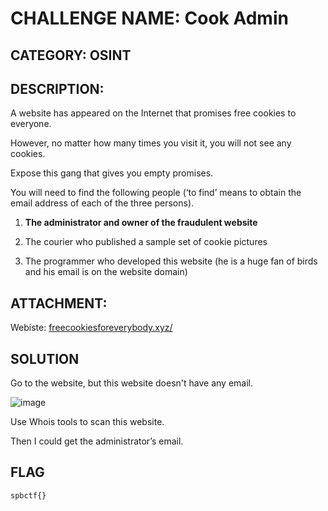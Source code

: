 # CHALLENGE NAME: Cook Admin

## CATEGORY: OSINT

## DESCRIPTION: 

A website has appeared on the Internet that promises free cookies to everyone.

However, no matter how many times you visit it, you will not see any cookies.

Expose this gang that gives you empty promises.

You will need to find the following people (‘to find’ means to obtain the email address of each of the three persons).

1. **The administrator and owner of the fraudulent website**

2. The courier who published a sample set of cookie pictures

3. The programmer who developed this website (he is a huge fan of birds and his email is on the website domain)

## ATTACHMENT:

Webiste: [freecookiesforeverybody.xyz/](freecookiesforeverybody.xyz/)

## SOLUTION

Go to the website, but this website doesn't have any email.

![image](https://user-images.githubusercontent.com/84057292/136725053-855e1b9b-d3d4-4f9f-89ce-86e6704bcf22.png)

Use Whois tools to scan this website.

Then I could get the administrator’s email.

## FLAG

`spbctf{}`
